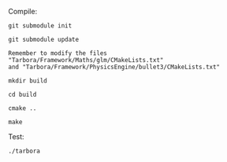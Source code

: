 Compile:

    git submodule init

    git submodule update

    Remember to modify the files "Tarbora/Framework/Maths/glm/CMakeLists.txt"
    and "Tarbora/Framework/PhysicsEngine/bullet3/CMakeLists.txt"

    mkdir build

    cd build

    cmake ..

    make

Test:

    ./tarbora
